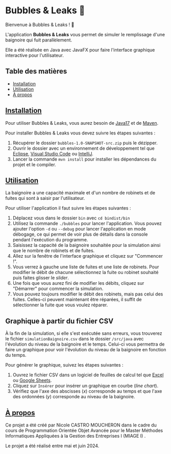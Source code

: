 # Bubbles & Leaks 🫧

Bienvenue à Bubbles & Leaks ! 🫧

L'application **Bubbles & Leaks** vous permet de simuler le remplissage d'une baignoire qui fuit parallèlement.

Elle a été réalisée en Java avec JavaFX pour faire l'interface graphique interactive pour l'utilisateur.

## Table des matières
- [Installation](#installation)
- [Utilisation](#utilisation)
- [À propos](#a-propos)


## [Installation](#installation)
Pour utiliser Bubbles & Leaks, vous aurez besoin de [Java17](https://www.oracle.com/fr/java/technologies/downloads/#java17) et de [Maven](https://maven.apache.org/download.cgi).

Pour installer Bubbles & Leaks vous devez suivre les étapes suivantes :

1. Récupérer le dossier `bubbles-1.0-SNAPSHOT-src.zip` puis le dézipper.
2. Ouvrir le dossier avec un environnement de développement tel que [Eclipse](https://eclipseide.org/), [Visual Studio Code](https://code.visualstudio.com/download) ou [IntelliJ](https://www.jetbrains.com/idea/download/?section=mac).
3. Lancer la commande `mvn install` pour installer les dépendances du projet et le compiler.

## [Utilisation](#utilisation)
La baignoire a une capacité maximale et d'un nombre de robinets et de fuites qui sont à saisir par l'utilisateur.

Pour utiliser l'application il faut suivre les étapes suivantes :

1. Déplacez vous dans le dossier `bin` avec `cd bindist/bin`
2. Utilisez la commande `./bubbles` pour lancer l'application. Vous pouvez ajouter l'option `-d` ou `--debug` pour lancer l'application en mode débogage, ce qui permet de voir plus de détails dans la console pendant l'exécution du programme.
3. Saisissez la capacité de la baignoire souhaitée pour la simulation ainsi que le nombre de robinets et de fuites.
4. Allez sur la fenêtre de l'interface graphique et cliquez sur "Commencer !".
5. Vous verrez à gauche une liste de fuites et une liste de robinets. Pour modifier le débit de chacune sélectionnez la fuite ou robinet souhaité puis faites glisser le _slider_.
6. Une fois que vous aurez fini de modifier les débits, cliquez sur "Démarrer" pour commencer la simulation.
7. Vous pouvez toujours modifier le débit des robinets, mais pas celui des fuites. Celles-ci peuvent maintenant être réparées, il suffit de sélectionner la fuite que vous voulez réparer.

## Graphique à partir du fichier CSV
À la fin de la simulation, si elle s'est exécutée sans erreurs, vous trouverez le fichier `simulationBaignoire.csv` dans le dossier `/src/java` avec l'évolution du niveau de la baignoire et le temps. Celui-ci vous permettra de faire un graphique pour voir l'évolution du niveau de la baignoire en fonction du temps.

Pour générer le graphique, suivez les étapes suivantes :

1. Ouvrez le fichier CSV dans un logiciel de feuilles de calcul tel que [Excel](https://www.microsoft.com/en-us/microsoft-365/excel) ou [Google Sheets](https://docs.google.com/spreadsheets/).
2. Cliquez sur `Insérer` pour insérer un graphique en courbe (_line chart_).
3. Vérifiez que l'axe des abscisses (_x_) corresponde au temps et que l'axe des ordonnées (_y_) corresponde au niveau de la baignoire.


## [À propos](#a-propos)
Ce projet a été créé par Nicole CASTRO MOUCHERON dans le cadre du cours de Programmation Orientée Objet Avancée pour le Master Méthodes Informatiques Appliquées à la Gestion des Entreprises I (MIAGE I) .

Le projet a été réalisé entre mai et juin 2024. 

